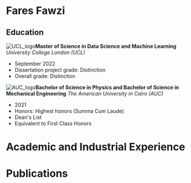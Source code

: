 # Fares Fawzi
## Education

![UCL_logo](/Users/faresfawzi/Documents/faresfawzi.github.io.git_faresfawzi/assests/img/UCL_logo.png)**Master of Science in Data Science and Machine Learning**
*University College London (UCL)*
- September 2022
- Dissertation project grade: Distinction
- Overall grade: Distinction


![AUC_logo](/Users/faresfawzi/Documents/faresfawzi.github.io.git_faresfawzi/assests/img/AUC_logo.png)**Bachelor of Science in Physics and Bachelor of Science in Mechanical Engineering**
*The American University in Cairo (AUC)*
- 2021
- Honors: Highest honors (Summa Cum Laude)
- Dean's List
- Equivalent to First Class Honors


# Academic and Industrial Experience
# Publications 

